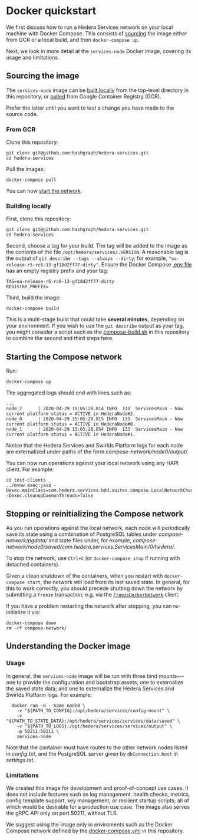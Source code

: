 # Docker quickstart

We first discuss how to run a Hedera Services network on 
your local machine with Docker Compose. This consists of [sourcing](#sourcing-the-image) 
the image either from GCR or a local build, and then `docker-compose up`.

Next, we look in more detail at the `services-node` Docker image, covering 
its usage and limitations.

## Sourcing the image

The `services-node` image can be [built locally](#building-locally) 
from the top-level directory in this repository, or [pulled](#from-gcr) from 
Google Container Registry (GCR). 

Prefer the latter until you want to test a change you have made to the source code.

### From GCR

Clone this repository:
```
git clone git@github.com:hashgraph/hedera-services.git
cd hedera-services
```

Pull the images:
```
docker-compose pull
```

You can now [start the network](#starting-the-compose-network).

### Building locally

First, clone this repository:
```
git clone git@github.com:hashgraph/hedera-services.git
cd hedera-services
```

Second, choose a tag for your build. The tag will be added 
to the image as the contents of the file 
`/opt/hedera/services/.VERSION`.  A reasonable tag is the output of 
`git describe --tags --always --dirty`; for example, 
`"oa-release-r5-rc6-13-gf18d2ff77-dirty"`. Ensure the 
Docker Compose [.env file](../.env) has an empty registry prefix 
and your tag:
```
TAG=oa-release-r5-rc6-13-gf18d2ff77-dirty
REGISTRY_PREFIX=
```

Third, build the image:
```
docker-compose build
```
This is a multi-stage build that could take **several minutes**, 
depending on your environment. If you wish to use the `git describe` 
output as your tag, you might consider a script such as the 
[compose-build.sh](../compose-build.sh) in this repository to 
combine the second and third steps here.

## Starting the Compose network

Run:
```
docker-compose up
```

The aggregated logs should end with lines such as:
```
...
node_2      | 2020-04-29 15:05:28.814 INFO  133  ServicesMain - Now current platform status = ACTIVE in HederaNode#2.
node_0      | 2020-04-29 15:05:28.815 INFO  133  ServicesMain - Now current platform status = ACTIVE in HederaNode#0.
node_1      | 2020-04-29 15:05:28.854 INFO  133  ServicesMain - Now current platform status = ACTIVE in HederaNode#1.
```

Notice that the Hedera Services and Swirlds Platform logs for each node are externalized 
under paths of the form _compose-network/node0/output/_. 

You can now run operations against your local network using any HAPI client. For example:
```
cd test-clients
../mvnw exec:java -Dexec.mainClass=com.hedera.services.bdd.suites.compose.LocalNetworkCheck -Dexec.cleanupDaemonThreads=false
```

## Stopping or reinitializing the Compose network

As you run operations against the local network, each node will periodically save its state using
a combination of PostgreSQL tables under _compose-network/pgdata/_ and state files under, for example,
_compose-network/node0/saved/com.hedera.services.ServicesMain/0/hedera/_.

To stop the network, use `Ctrl+C` (or `docker-compose stop` if running with detached containers).

Given a clean shutdown of the containers, when you restart with `docker-compose start`, 
the network will load from its last saved state.  In general, for this to work correctly, 
you should precede shutting down the network by submitting a `Freeze` transaction; e.g. via the 
[`FreezeDockerNetwork`](../test-clients/src/main/java/com/hedera/services/bdd/suites/freeze/FreezeDockerNetwork.java)
client.

If you have a problem restarting the network after stopping, you can re-initialize it via:
```
docker-compose down
rm -rf compose-network/
```

## Understanding the Docker image

### Usage

In general, the `services-node` image will be run with three bind mounts---one to provide
the configuration and bootstrap assets; one to externalize the saved state data; and one to
externalize the Hedera Services and Swirlds Platform logs. For example:

```
  docker run -d --name node0 \
    -v "${PATH_TO_CONFIG}:/opt/hedera/services/config-mount" \
    -v "${PATH_TO_STATE_DATA}:/opt/hedera/services/services/data/saved" \
    -v "${PATH_TO_LOGS}:/opt/hedera/services/services/output" \
    -p 50211:50211 \
    services-node
```

Note that the container must have routes to the other network nodes listed in 
_config.txt_, and the PostgreSQL server given by `dbConnection.host` in _settings.txt_. 

### Limitations

We created this image for development and proof-of-concept use cases. It does
not include features such as log management, health checks, metrics, 
config template support, key management, or resilient startup scripts; 
all of which would be desirable for a production use case. The image also 
serves the gRPC API only on port 50211, without TLS.

We suggest using the image only in enviroments such as the Docker Compose 
network defined by the [docker-compose.yml](../docker-compose.yml) in this repository.
